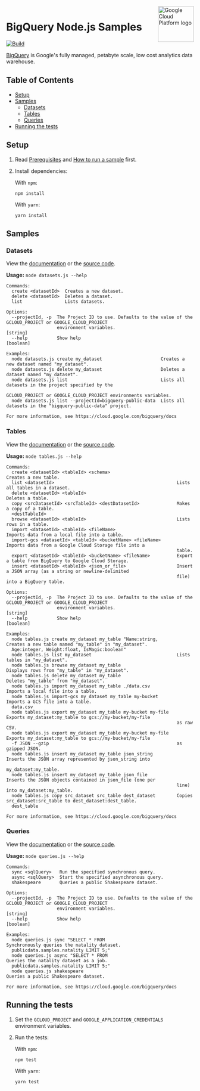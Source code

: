 <img src="https://avatars2.githubusercontent.com/u/2810941?v=3&s=96" alt="Google Cloud Platform logo" title="Google Cloud Platform" align="right" height="96" width="96"/>

# BigQuery Node.js Samples

[![Build](https://storage.googleapis.com/cloud-docs-samples-badges/GoogleCloudPlatform/nodejs-docs-samples/nodejs-docs-samples-bigquery.svg)]()

[BigQuery](https://cloud.google.com/bigquery/docs) is Google&#x27;s fully managed, petabyte scale, low cost analytics data warehouse.

## Table of Contents

* [Setup](#setup)
* [Samples](#samples)
  * [Datasets](#datasets)
  * [Tables](#tables)
  * [Queries](#queries)
* [Running the tests](#running-the-tests)

## Setup

1.  Read [Prerequisites][prereq] and [How to run a sample][run] first.
1.  Install dependencies:

    With `npm`:

        npm install

    With `yarn`:

        yarn install

[prereq]: ../README.md#prerequisities
[run]: ../README.md#how-to-run-a-sample

## Samples

### Datasets


View the [documentation][datasets_0_docs] or the [source code][datasets_0_code].

__Usage:__ `node datasets.js --help`

```
Commands:
  create <datasetId>  Creates a new dataset.
  delete <datasetId>  Deletes a dataset.
  list                Lists datasets.

Options:
  --projectId, -p  The Project ID to use. Defaults to the value of the GCLOUD_PROJECT or GOOGLE_CLOUD_PROJECT
                   environment variables.                                                                       [string]
  --help           Show help                                                                                   [boolean]

Examples:
  node datasets.js create my_dataset                      Creates a new dataset named "my_dataset".
  node datasets.js delete my_dataset                      Deletes a dataset named "my_dataset".
  node datasets.js list                                   Lists all datasets in the project specified by the
                                                          GCLOUD_PROJECT or GOOGLE_CLOUD_PROJECT environments variables.
  node datasets.js list --projectId=bigquery-public-data  Lists all datasets in the "bigquery-public-data" project.

For more information, see https://cloud.google.com/bigquery/docs
```

[datasets_0_docs]: https://cloud.google.com/bigquery/docs
[datasets_0_code]: datasets.js

### Tables


View the [documentation][tables_1_docs] or the [source code][tables_1_code].

__Usage:__ `node tables.js --help`

```
Commands:
  create <datasetId> <tableId> <schema>                         Creates a new table.
  list <datasetId>                                              Lists all tables in a dataset.
  delete <datasetId> <tableId>                                  Deletes a table.
  copy <srcDatasetId> <srcTableId> <destDatasetId>              Makes a copy of a table.
  <destTableId>
  browse <datasetId> <tableId>                                  Lists rows in a table.
  import <datasetId> <tableId> <fileName>                       Imports data from a local file into a table.
  import-gcs <datasetId> <tableId> <bucketName> <fileName>      Imports data from a Google Cloud Storage file into a
                                                                table.
  export <datasetId> <tableId> <bucketName> <fileName>          Export a table from BigQuery to Google Cloud Storage.
  insert <datasetId> <tableId> <json_or_file>                   Insert a JSON array (as a string or newline-delimited
                                                                file) into a BigQuery table.

Options:
  --projectId, -p  The Project ID to use. Defaults to the value of the GCLOUD_PROJECT or GOOGLE_CLOUD_PROJECT
                   environment variables.                                                                       [string]
  --help           Show help                                                                                   [boolean]

Examples:
  node tables.js create my_dataset my_table "Name:string,       Creates a new table named "my_table" in "my_dataset".
  Age:integer, Weight:float, IsMagic:boolean"
  node tables.js list my_dataset                                Lists tables in "my_dataset".
  node tables.js browse my_dataset my_table                     Displays rows from "my_table" in "my_dataset".
  node tables.js delete my_dataset my_table                     Deletes "my_table" from "my_dataset".
  node tables.js import my_dataset my_table ./data.csv          Imports a local file into a table.
  node tables.js import-gcs my_dataset my_table my-bucket       Imports a GCS file into a table.
  data.csv
  node tables.js export my_dataset my_table my-bucket my-file   Exports my_dataset:my_table to gcs://my-bucket/my-file
                                                                as raw CSV.
  node tables.js export my_dataset my_table my-bucket my-file   Exports my_dataset:my_table to gcs://my-bucket/my-file
  -f JSON --gzip                                                as gzipped JSON.
  node tables.js insert my_dataset my_table json_string         Inserts the JSON array represented by json_string into
                                                                my_dataset:my_table.
  node tables.js insert my_dataset my_table json_file           Inserts the JSON objects contained in json_file (one per
                                                                line) into my_dataset:my_table.
  node tables.js copy src_dataset src_table dest_dataset        Copies src_dataset:src_table to dest_dataset:dest_table.
  dest_table

For more information, see https://cloud.google.com/bigquery/docs
```

[tables_1_docs]: https://cloud.google.com/bigquery/docs
[tables_1_code]: tables.js

### Queries


View the [documentation][queries_2_docs] or the [source code][queries_2_code].

__Usage:__ `node queries.js --help`

```
Commands:
  sync <sqlQuery>   Run the specified synchronous query.
  async <sqlQuery>  Start the specified asynchronous query.
  shakespeare       Queries a public Shakespeare dataset.

Options:
  --projectId, -p  The Project ID to use. Defaults to the value of the GCLOUD_PROJECT or GOOGLE_CLOUD_PROJECT
                   environment variables.                                                                       [string]
  --help           Show help                                                                                   [boolean]

Examples:
  node queries.js sync "SELECT * FROM                           Synchronously queries the natality dataset.
  publicdata.samples.natality LIMIT 5;"
  node queries.js async "SELECT * FROM                          Queries the natality dataset as a job.
  publicdata.samples.natality LIMIT 5;"
  node queries.js shakespeare                                   Queries a public Shakespeare dataset.

For more information, see https://cloud.google.com/bigquery/docs
```

[queries_2_docs]: https://cloud.google.com/bigquery/docs
[queries_2_code]: queries.js

## Running the tests

1.  Set the `GCLOUD_PROJECT` and `GOOGLE_APPLICATION_CREDENTIALS` environment
    variables.

1.  Run the tests:

    With `npm`:

        npm test

    With `yarn`:

        yarn test
